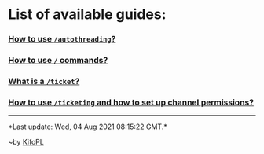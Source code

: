 # List of available guides:

### [How to use `/autothreading`?](./guides/autothreading)

### [How to use `/` commands?](./guides/slash)

### [What is a `/ticket`?](./guides/ticket)

### [How to use `/ticketing` and how to set up channel permissions?](./guides/ticketing)

<hr/>*Last update: Wed, 04 Aug 2021 08:15:22 GMT.*

~by [KifoPL](https://bio.link/KifoPL)